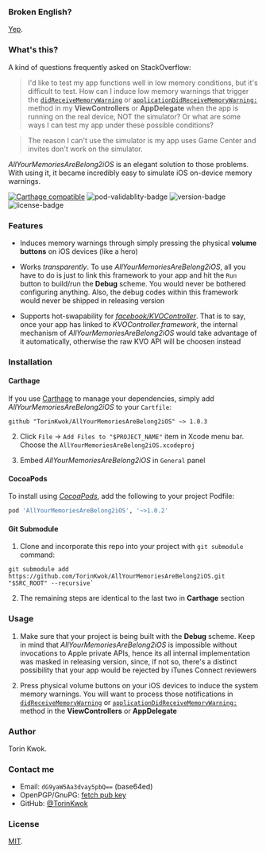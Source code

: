 ### Broken English?

[Yep](https://en.wikipedia.org/wiki/All_your_base_are_belong_to_us).

### What's this?

A kind of questions frequently asked on StackOverflow:

> I'd like to test my app functions well in low memory conditions, but it's difficult to test. How can I induce low memory warnings that trigger the [`didReceiveMemoryWarning`](https://developer.apple.com/reference/uikit/uiviewcontroller/1621409-didreceivememorywarning?language=objc) or [`applicationDidReceiveMemoryWarning:`](https://developer.apple.com/library/ios/documentation/UIKit/Reference/UIApplicationDelegate_Protocol/#//apple_ref/occ/intfm/UIApplicationDelegate/applicationDidReceiveMemoryWarning:) method in my **ViewControllers** or **AppDelegate** when the app is running on the real device, NOT the simulator? Or what are some ways I can test my app under these possible conditions?

> The reason I can't use the simulator is my app uses Game Center and invites don't work on the simulator.

*AllYourMemoriesAreBelong2iOS* is an elegant solution to those problems. With using it, it became incredibly easy to simulate iOS on-device memory warnings.

[![Carthage compatible](https://img.shields.io/badge/Carthage-compatible-4BC51D.svg?style=flat)](https://github.com/Carthage/Carthage)
![pod-validablity-badge](https://cocoapod-badges.herokuapp.com/v/AllYourMemoriesAreBelong2iOS/badge.png)
![version-badge](https://cocoapod-badges.herokuapp.com/p/AllYourMemoriesAreBelong2iOS/badge.png)
![license-badge](https://cocoapod-badges.herokuapp.com/l/AllYourMemoriesAreBelong2iOS/badge.svg)

### Features

* Induces memory warnings through simply pressing the physical **volume buttons** on iOS devices (like a hero)

* Works *transparently*. To use *AllYourMemoriesAreBelong2iOS*, all you have to do is just to link this framework to your app and hit the `Run` button to build/run the **Debug** scheme. You would never be bothered configuring anything. Also, the debug codes within this framework would never be shipped in releasing version

* Supports hot-swapability for [*facebook/KVOController*](https://github.com/facebook/KVOController). That is to say, once your app has linked to *KVOController.framework*, the internal mechanism of *AllYourMemoriesAreBelong2iOS* would take advantage of it automatically, otherwise the raw KVO API will be choosen instead

### Installation

#### Carthage

If you use [Carthage](https://github.com/Carthage/Carthage) to manage your dependencies, simply add *AllYourMemoriesAreBelong2iOS* to your `Cartfile`:

```
github "TorinKwok/AllYourMemoriesAreBelong2iOS" ~> 1.0.3
```

2. Click `File` -> `Add Files to "$PROJECT_NAME"` item in Xcode menu bar. Choose the `AllYourMemoriesAreBelong2iOS.xcodeproj`

3. Embed *AllYourMemoriesAreBelong2iOS* in `General` panel

#### CocoaPods

To install using [*CocoaPods*](https://github.com/cocoapods/cocoapods), add the following to your project Podfile:

``` ruby
pod 'AllYourMemoriesAreBelong2iOS', '~>1.0.2'
```

#### Git Submodule

1. Clone and incorporate this repo into your project with `git submodule` command:

``` shell
git submodule add https://github.com/TorinKwok/AllYourMemoriesAreBelong2iOS.git "$SRC_ROOT" --recursive`
```

2. The remaining steps are identical to the last two in **Carthage** section

### Usage

1. Make sure that your project is being built with the **Debug** scheme. Keep in mind that *AllYourMemoriesAreBelong2iOS* is impossible without invocations to Apple private APIs, hence its all internal implementation was masked in releasing version, since, if not so, there's a distinct possibility that your app would be rejected by iTunes Connect reviewers

2. Press physical volume buttons on your iOS devices to induce the system memory warnings. You will want to process those notifications in [`didReceiveMemoryWarning`](https://developer.apple.com/reference/uikit/uiviewcontroller/1621409-didreceivememorywarning?language=objc) or [`applicationDidReceiveMemoryWarning:`](https://developer.apple.com/library/ios/documentation/UIKit/Reference/UIApplicationDelegate_Protocol/#//apple_ref/occ/intfm/UIApplicationDelegate/applicationDidReceiveMemoryWarning:) method in the **ViewControllers** or **AppDelegate**

### Author

Torin Kwok.

### Contact me

* Email: `dG9yaW5Aa3dvay5pbQ==` (base64ed)
* OpenPGP/GnuPG: [fetch pub key](https://keybase.io/kwok)
* GitHub: [@TorinKwok](https://github.com/TorinKwok)

### License

[MIT](./LICENSE).
